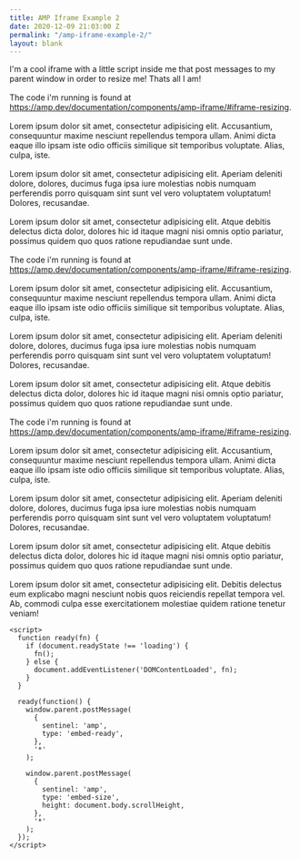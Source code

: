 ```yaml
---
title: AMP Iframe Example 2
date: 2020-12-09 21:03:00 Z
permalink: "/amp-iframe-example-2/"
layout: blank
---
```


<!doctype html>
<html lang="en">
  <head>
    <meta charset="UTF-8">
    <meta name="viewport"
      content="width=device-width, user-scalable=no, initial-scale=1.0, maximum-scale=1.0, minimum-scale=1.0">
    <meta http-equiv="X-UA-Compatible" content="ie=edge">
    <title>AMP Iframe example</title>
    <style>
      p + p {
        margin-top: 1rem;
      }
    </style>
  </head>
  <body>
    <p>I'm a cool iframe with a little script inside me that post messages to my parent window in order to resize me! Thats all I am!</p>
    <p>The code i'm running is found at <a href="https://amp.dev/documentation/components/amp-iframe/#iframe-resizing">https://amp.dev/documentation/components/amp-iframe/#iframe-resizing</a>.</p>
    <p>Lorem ipsum dolor sit amet, consectetur adipisicing elit. Accusantium, consequuntur maxime nesciunt repellendus tempora ullam. Animi dicta eaque illo ipsam iste odio officiis similique sit temporibus voluptate. Alias, culpa, iste.</p>
    <p>Lorem ipsum dolor sit amet, consectetur adipisicing elit. Aperiam deleniti dolore, dolores, ducimus fuga ipsa iure molestias nobis numquam perferendis porro quisquam sint sunt vel vero voluptatem voluptatum! Dolores, recusandae.</p>
    <p>Lorem ipsum dolor sit amet, consectetur adipisicing elit. Atque debitis delectus dicta dolor, dolores hic id itaque magni nisi omnis optio pariatur, possimus quidem quo quos ratione repudiandae sunt unde.</p>
<p>The code i'm running is found at <a href="https://amp.dev/documentation/components/amp-iframe/#iframe-resizing">https://amp.dev/documentation/components/amp-iframe/#iframe-resizing</a>.</p>
    <p>Lorem ipsum dolor sit amet, consectetur adipisicing elit. Accusantium, consequuntur maxime nesciunt repellendus tempora ullam. Animi dicta eaque illo ipsam iste odio officiis similique sit temporibus voluptate. Alias, culpa, iste.</p>
    <p>Lorem ipsum dolor sit amet, consectetur adipisicing elit. Aperiam deleniti dolore, dolores, ducimus fuga ipsa iure molestias nobis numquam perferendis porro quisquam sint sunt vel vero voluptatem voluptatum! Dolores, recusandae.</p>
    <p>Lorem ipsum dolor sit amet, consectetur adipisicing elit. Atque debitis delectus dicta dolor, dolores hic id itaque magni nisi omnis optio pariatur, possimus quidem quo quos ratione repudiandae sunt unde.</p>
<p>The code i'm running is found at <a href="https://amp.dev/documentation/components/amp-iframe/#iframe-resizing">https://amp.dev/documentation/components/amp-iframe/#iframe-resizing</a>.</p>
    <p>Lorem ipsum dolor sit amet, consectetur adipisicing elit. Accusantium, consequuntur maxime nesciunt repellendus tempora ullam. Animi dicta eaque illo ipsam iste odio officiis similique sit temporibus voluptate. Alias, culpa, iste.</p>
    <p>Lorem ipsum dolor sit amet, consectetur adipisicing elit. Aperiam deleniti dolore, dolores, ducimus fuga ipsa iure molestias nobis numquam perferendis porro quisquam sint sunt vel vero voluptatem voluptatum! Dolores, recusandae.</p>
    <p>Lorem ipsum dolor sit amet, consectetur adipisicing elit. Atque debitis delectus dicta dolor, dolores hic id itaque magni nisi omnis optio pariatur, possimus quidem quo quos ratione repudiandae sunt unde.</p>
    <p>Lorem ipsum dolor sit amet, consectetur adipisicing elit. Debitis delectus eum explicabo magni nesciunt nobis quos reiciendis repellat tempora vel. Ab, commodi culpa esse exercitationem molestiae quidem ratione tenetur veniam!</p>

    <script>
      function ready(fn) {
        if (document.readyState !== 'loading') {
          fn();
        } else {
          document.addEventListener('DOMContentLoaded', fn);
        }
      }

      ready(function() {
        window.parent.postMessage(
          {
            sentinel: 'amp',
            type: 'embed-ready',
          },
          '*'
        );

        window.parent.postMessage(
          {
            sentinel: 'amp',
            type: 'embed-size',
            height: document.body.scrollHeight,
          },
          '*'
        );
      });
    </script>
  </body>
</html>